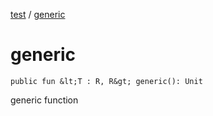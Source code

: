[test](test/index) / [generic](test/generic)


# generic

`public fun &lt;T : R, R&gt; generic(): Unit`

generic function



